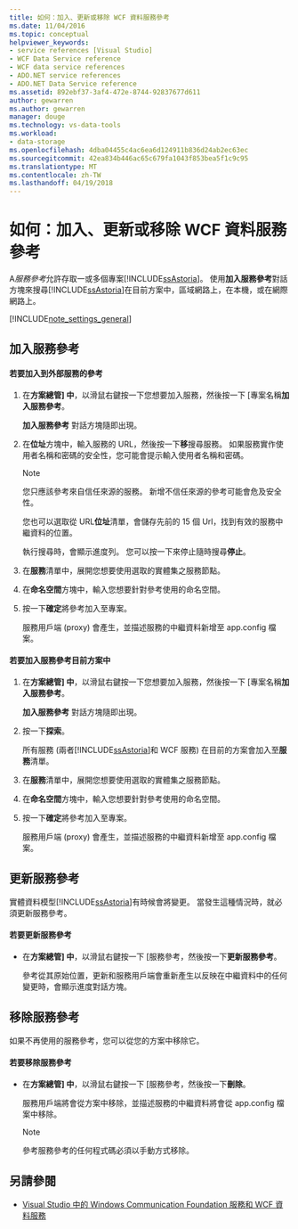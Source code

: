 ```yaml
---
title: 如何：加入、更新或移除 WCF 資料服務參考
ms.date: 11/04/2016
ms.topic: conceptual
helpviewer_keywords:
- service references [Visual Studio]
- WCF Data Service reference
- WCF data service references
- ADO.NET service references
- ADO.NET Data Service reference
ms.assetid: 892ebf37-3af4-472e-8744-92837677d611
author: gewarren
ms.author: gewarren
manager: douge
ms.technology: vs-data-tools
ms.workload:
- data-storage
ms.openlocfilehash: 4dba04455c4ac6ea6d124911b836d24ab2ec63ec
ms.sourcegitcommit: 42ea834b446ac65c679fa1043f853bea5f1c9c95
ms.translationtype: MT
ms.contentlocale: zh-TW
ms.lasthandoff: 04/19/2018
---
```

# <a name="how-to-add-update-or-remove-a-wcf-data-service-reference"></a>如何：加入、更新或移除 WCF 資料服務參考
A*服務參考*允許存取一或多個專案[!INCLUDE[ssAstoria](../data-tools/includes/ssastoria_md.md)]。 使用**加入服務參考**對話方塊來搜尋[!INCLUDE[ssAstoria](../data-tools/includes/ssastoria_md.md)]在目前方案中，區域網路上，在本機，或在網際網路上。

[!INCLUDE[note_settings_general](../data-tools/includes/note_settings_general_md.md)]

## <a name="adding-a-service-reference"></a>加入服務參考

#### <a name="to-add-a-reference-to-an-external-service"></a>若要加入到外部服務的參考

1.  在**方案總管] 中**，以滑鼠右鍵按一下您想要加入服務，然後按一下 [專案名稱**加入服務參考**。

     **加入服務參考** 對話方塊隨即出現。

2.  在**位址**方塊中，輸入服務的 URL，然後按一下**移**搜尋服務。 如果服務實作使用者名稱和密碼的安全性，您可能會提示輸入使用者名稱和密碼。

    > [!NOTE]
    >  您只應該參考來自信任來源的服務。 新增不信任來源的參考可能會危及安全性。

     您也可以選取從 URL**位址**清單，會儲存先前的 15 個 Url，找到有效的服務中繼資料的位置。

     執行搜尋時，會顯示進度列。 您可以按一下來停止隨時搜尋**停止**。

3.  在**服務**清單中，展開您想要使用選取的實體集之服務節點。

4.  在**命名空間**方塊中，輸入您想要針對參考使用的命名空間。

5.  按一下**確定**將參考加入至專案。

     服務用戶端 (proxy) 會產生，並描述服務的中繼資料新增至 app.config 檔案。

#### <a name="to-add-a-reference-to-a-service-in-the-current-solution"></a>若要加入服務參考目前方案中

1.  在**方案總管] 中**，以滑鼠右鍵按一下您想要加入服務，然後按一下 [專案名稱**加入服務參考**。

     **加入服務參考** 對話方塊隨即出現。

2.  按一下**探索**。

     所有服務 (兩者[!INCLUDE[ssAstoria](../data-tools/includes/ssastoria_md.md)]和 WCF 服務) 在目前的方案會加入至**服務**清單。

3.  在**服務**清單中，展開您想要使用選取的實體集之服務節點。

4.  在**命名空間**方塊中，輸入您想要針對參考使用的命名空間。

5.  按一下**確定**將參考加入至專案。

     服務用戶端 (proxy) 會產生，並描述服務的中繼資料新增至 app.config 檔案。

## <a name="updating-a-service-reference"></a>更新服務參考
 實體資料模型[!INCLUDE[ssAstoria](../data-tools/includes/ssastoria_md.md)]有時候會將變更。 當發生這種情況時，就必須更新服務參考。

#### <a name="to-update-a-service-reference"></a>若要更新服務參考

-   在**方案總管] 中**，以滑鼠右鍵按一下 [服務參考，然後按一下**更新服務參考**。

     參考從其原始位置，更新和服務用戶端會重新產生以反映在中繼資料中的任何變更時，會顯示進度對話方塊。

## <a name="removing-a-service-reference"></a>移除服務參考
 如果不再使用的服務參考，您可以從您的方案中移除它。

#### <a name="to-remove-a-service-reference"></a>若要移除服務參考

-   在**方案總管] 中**，以滑鼠右鍵按一下 [服務參考，然後按一下**刪除**。

     服務用戶端將會從方案中移除，並描述服務的中繼資料將會從 app.config 檔案中移除。

    > [!NOTE]
    >  參考服務參考的任何程式碼必須以手動方式移除。

## <a name="see-also"></a>另請參閱

- [Visual Studio 中的 Windows Communication Foundation 服務和 WCF 資料服務](../data-tools/windows-communication-foundation-services-and-wcf-data-services-in-visual-studio.md)
